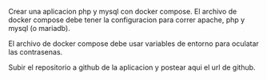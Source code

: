 Crear una aplicacion php y mysql con docker compose. El archivo de docker compose debe tener la configuracion para correr apache, php y mysql (o mariadb).

El archivo de docker compose debe usar variables de entorno para oculatar las contrasenas.

Subir el repositorio a github de la aplicacion  y postear aqui el url de github.
